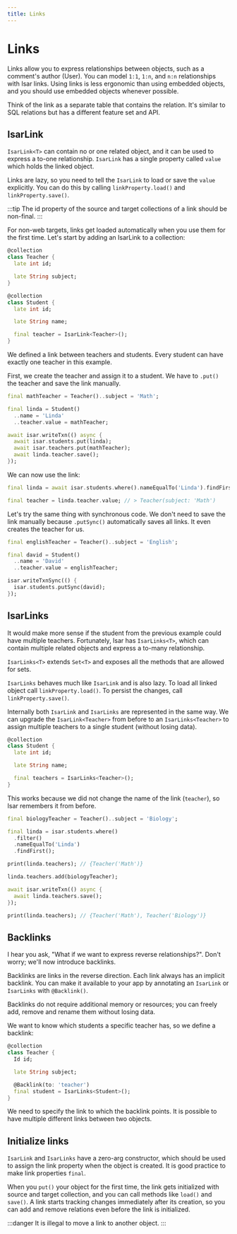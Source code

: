 ```yaml
---
title: Links
---
```


# Links

Links allow you to express relationships between objects, such as a comment's author (User). You can model `1:1`, `1:n`, and `n:n` relationships with Isar links. Using links is less ergonomic than using embedded objects, and you should use embedded objects whenever possible.

Think of the link as a separate table that contains the relation. It's similar to SQL relations but has a different feature set and API.

## IsarLink

`IsarLink<T>` can contain no or one related object, and it can be used to express a to-one relationship. `IsarLink` has a single property called `value` which holds the linked object.

Links are lazy, so you need to tell the `IsarLink` to load or save the `value` explicitly. You can do this by calling `linkProperty.load()` and `linkProperty.save()`.

:::tip
The id property of the source and target collections of a link should be non-final.
:::

For non-web targets, links get loaded automatically when you use them for the first time. Let's start by adding an IsarLink to a collection:

```dart
@collection
class Teacher {
  late int id;

  late String subject;
}

@collection
class Student {
  late int id;

  late String name;

  final teacher = IsarLink<Teacher>();
}
```

We defined a link between teachers and students. Every student can have exactly one teacher in this example.

First, we create the teacher and assign it to a student. We have to `.put()` the teacher and save the link manually.

```dart
final mathTeacher = Teacher()..subject = 'Math';

final linda = Student()
  ..name = 'Linda'
  ..teacher.value = mathTeacher;

await isar.writeTxn(() async {
  await isar.students.put(linda);
  await isar.teachers.put(mathTeacher);
  await linda.teacher.save();
});
```

We can now use the link:

```dart
final linda = await isar.students.where().nameEqualTo('Linda').findFirst();

final teacher = linda.teacher.value; // > Teacher(subject: 'Math')
```

Let's try the same thing with synchronous code. We don't need to save the link manually because `.putSync()` automatically saves all links. It even creates the teacher for us.

```dart
final englishTeacher = Teacher()..subject = 'English';

final david = Student()
  ..name = 'David'
  ..teacher.value = englishTeacher;

isar.writeTxnSync(() {
  isar.students.putSync(david);
});
```

## IsarLinks

It would make more sense if the student from the previous example could have multiple teachers. Fortunately, Isar has `IsarLinks<T>`, which can contain multiple related objects and express a to-many relationship.

`IsarLinks<T>` extends `Set<T>` and exposes all the methods that are allowed for sets.

`IsarLinks` behaves much like `IsarLink` and is also lazy. To load all linked object call `linkProperty.load()`. To persist the changes, call `linkProperty.save()`.

Internally both `IsarLink` and `IsarLinks` are represented in the same way. We can upgrade the `IsarLink<Teacher>` from before to an `IsarLinks<Teacher>` to assign multiple teachers to a single student (without losing data).

```dart
@collection
class Student {
  late int id;

  late String name;

  final teachers = IsarLinks<Teacher>();
}
```

This works because we did not change the name of the link (`teacher`), so Isar remembers it from before.

```dart
final biologyTeacher = Teacher()..subject = 'Biology';

final linda = isar.students.where()
  .filter()
  .nameEqualTo('Linda')
  .findFirst();

print(linda.teachers); // {Teacher('Math')}

linda.teachers.add(biologyTeacher);

await isar.writeTxn(() async {
  await linda.teachers.save();
});

print(linda.teachers); // {Teacher('Math'), Teacher('Biology')}
```

## Backlinks

I hear you ask, "What if we want to express reverse relationships?". Don't worry; we'll now introduce backlinks.

Backlinks are links in the reverse direction. Each link always has an implicit backlink. You can make it available to your app by annotating an `IsarLink` or `IsarLinks` with `@Backlink()`.

Backlinks do not require additional memory or resources; you can freely add, remove and rename them without losing data.

We want to know which students a specific teacher has, so we define a backlink:

```dart
@collection
class Teacher {
  Id id;

  late String subject;

  @Backlink(to: 'teacher')
  final student = IsarLinks<Student>();
}
```

We need to specify the link to which the backlink points. It is possible to have multiple different links between two objects.

## Initialize links

`IsarLink` and `IsarLinks` have a zero-arg constructor, which should be used to assign the link property when the object is created. It is good practice to make link properties `final`.

When you `put()` your object for the first time, the link gets initialized with source and target collection, and you can call methods like `load()` and `save()`. A link starts tracking changes immediately after its creation, so you can add and remove relations even before the link is initialized.

:::danger
It is illegal to move a link to another object.
:::
